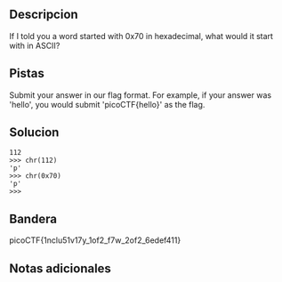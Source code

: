 ## Descripcion
If I told you a word started with 0x70 in hexadecimal, what would it start with in ASCII?

## Pistas
Submit your answer in our flag format. For example, if your answer was 'hello', you would submit 'picoCTF{hello}' as the flag.

## Solucion
```>>> int (0x70)
112
>>> chr(112)
'p'
>>> chr(0x70)
'p'
>>> 
```

## Bandera
picoCTF{1nclu51v17y_1of2_f7w_2of2_6edef411}
## Notas adicionales

